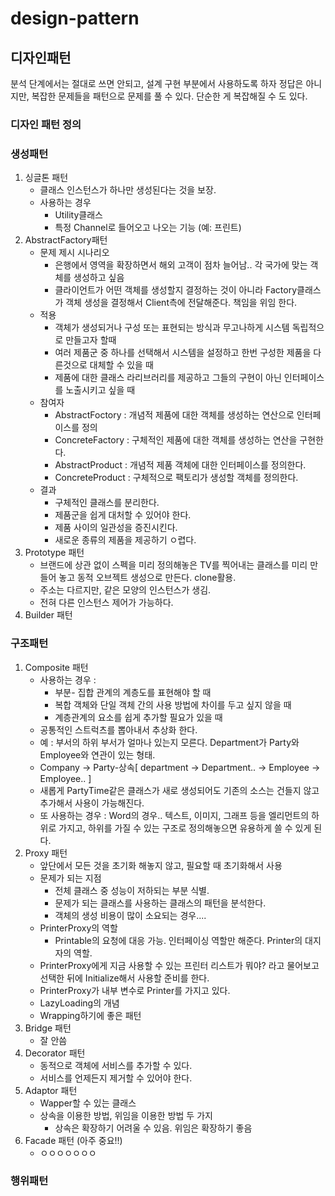 # design-pattern
## 디자인패턴
분석 단계에서는 절대로 쓰면 안되고, 설계 구현 부분에서 사용하도록 하자
정답은 아니지만, 복잡한 문제들을 패턴으로 문제를 풀 수 있다.
단순한 게 복잡해질 수 도 있다.

### 디자인 패턴 정의
### 생성패턴

1. 싱글톤 패턴
    * 클래스 인스턴스가 하나만 생성된다는 것을 보장. 
    * 사용하는 경우
        * Utility클래스
        * 특정 Channel로 들어오고 나오는 기능 (예: 프린트)
2. AbstractFactory패턴
    * 문제 제시 시나리오
        * 은행에서 영역을 확장하면서 해외 고객이 점차 늘어남.. 각 국가에 맞는 객체를 생성하고 싶음
        * 클라이언트가 어떤 객체를 생성할지 결정하는 것이 아니라 Factory클래스가 객체 생성을 결정해서 Client측에 전달해준다. 책임을 위임 한다.
    * 적용
        * 객체가 생성되거나 구성 또는 표현되는 방식과 무고나하게 시스템 독립적으로 만들고자 할때
        * 여러 제품군 중 하나를 선택해서 시스템을 설정하고 한번 구성한 제품을 다른것으로 대체할 수 있을 때
        * 제품에 대한 클래스 라리브러리를 제공하고 그들의 구현이 아닌 인터페이스를 노출시키고 싶을 때
    * 참여자
        * AbstractFoctory : 개념적 제품에 대한 객체를 생성하는 연산으로 인터페이스를 정의
        * ConcreteFactory : 구체적인 제품에 대한 객체를 생성하는 연산을 구현한다.
        * AbstractProduct : 개념적 제품 객체에 대한 인터페이스를 정의한다.
        * ConcreteProduct : 구체적으로 팩토리가 생성할 객체를 정의한다.
    * 결과
        * 구체적인 클래스를 분리한다.
        * 제품군을 쉽게 대처할 수 있어야 한다.
        * 제품 사이의 일관성을 증진시킨다.
        * 새로운 종류의 제품을 제공하기 ㅇ렵다.
3. Prototype 패턴
      * 브랜드에 상관 없이 스펙을 미리 정의해놓은 TV를 찍어내는 클래스를 미리 만들어 놓고 동적 오브젝트 생성으로 만든다. clone활용.
      * 주소는 다르지만, 같은 모양의 인스턴스가 생김.
      * 전혀 다른 인스턴스 제어가 가능하다.
4. Builder 패턴

### 구조패턴

1. Composite 패턴
      - 사용하는 경우 : 
          - 부분- 집합 관계의 계층도를 표현해야 할 때
          - 복합 객체와 단일 객체 간의 사용 방법에 차이를 두고 싶지 않을 때
          - 계층관계의 요소를 쉽게 추가할 필요가 있을 때
      - 공통적인 스트럭츠를 뽑아내서 추상화 한다. 
      - 예 : 부서의 하위 부서가 얼마나 있는지 모른다. Department가 Party와 Employee와 연관이 있는 형태.
      - Company -> Party-상속[ department -> Department.. -> Employee -> Employee.. ]
      - 새롭게 PartyTime같은 클래스가 새로 생성되어도 기존의 소스는 건들지 않고 추가해서 사용이 가능해진다.
      - 또 사용하는 경우 : Word의 경우.. 텍스트, 이미지, 그래프 등을 엘리먼트의 하위로 가지고, 하위를 가질 수 있는 구조로 정의해놓으면 유용하게 쓸 수 있게 된다.
2. Proxy 패턴
      - 앞단에서 모든 것을 초기화 해놓지 않고, 필요할 때 초기화해서 사용
      - 문제가 되는 지점
           - 전체 클래스 중 성능이 저하되는 부분 식별.
           - 문제가 되는 클래스를 사용하는 클래스의 패턴을 분석한다. 
           - 객체의 생성 비용이 많이 소요되는 경우.... 
      - PrinterProxy의 역할
           - Printable의 요청에 대응 가능. 인터페이싱 역할만 해준다. Printer의 대지자의 역할.
      - PrinterProxy에게 지금 사용할 수 있는 프린터 리스트가 뭐야? 라고 물어보고 선택한 뒤에 Initialize해서 사용할 준비를 한다.
      - PrinterProxy가 내부 변수로 Printer를 가지고 있다.
      - LazyLoading의 개념
      - Wrapping하기에 좋은 패턴
3. Bridge 패턴
      - 잘 안씀
4. Decorator 패턴
      - 동적으로 객체에 서비스를 추가할 수 있다.
      - 서비스를 언제든지 제거할 수 있어야 한다.
5. Adaptor 패턴
      - Wapper할 수 있는 클래스
      - 상속을 이용한 방법, 위임을 이용한 방법 두 가지
           - 상속은 확장하기 어려울 수 있음. 위임은 확장하기 좋음
6. Facade 패턴 (아주 중요!!)
      - ㅇㅇㅇㅇㅇㅇㅇ


### 행위패턴
